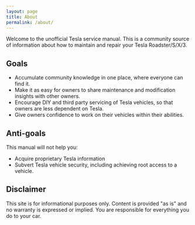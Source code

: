 ```yaml
---
layout: page
title: About
permalink: /about/
---
```


Welcome to the unofficial Tesla service manual. This is a community source of information about how to maintain and repair your Tesla Roadster/S/X/3.

## Goals

* Accumulate community knowledge in one place, where everyone can find it.
* Make it as easy for owners to share maintenance and modification insights with other owners.
* Encourage DIY and third party servicing of Tesla vehicles, so that owners are less dependent on Tesla.
* Give owners confidence to work on their vehicles within their abilities.

## Anti-goals

This manual will not help you:

* Acquire proprietary Tesla information
* Subvert Tesla vehicle security, including achieving root access to a vehicle.

## Disclaimer

This site is for informational purposes only. Content is provided "as is" and no warranty is expressed or implied. You are responsible for everything you do to your car.
